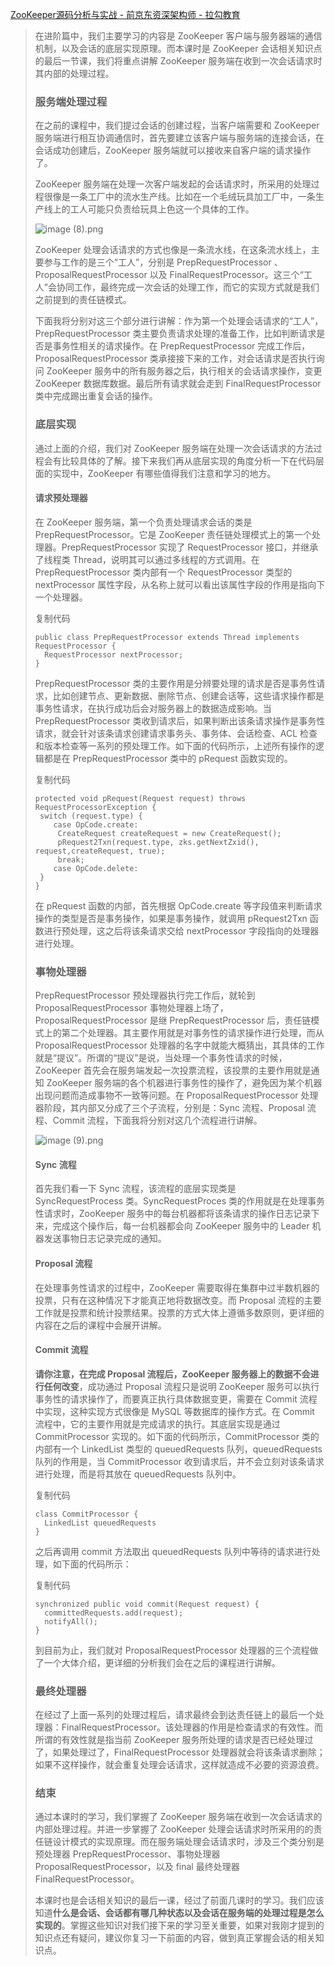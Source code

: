 [ZooKeeper源码分析与实战 - 前京东资深架构师 - 拉勾教育](https://kaiwu.lagou.com/course/courseInfo.htm?courseId=158#/detail/pc?id=3142)



> 在进阶篇中，我们主要学习的内容是 ZooKeeper 客户端与服务器端的通信机制，以及会话的底层实现原理。而本课时是 ZooKeeper 会话相关知识点的最后一节课，我们将重点讲解 ZooKeeper 服务端在收到一次会话请求时其内部的处理过程。
>
> ### 服务端处理过程
>
> 在之前的课程中，我们提过会话的创建过程，当客户端需要和 ZooKeeper 服务端进行相互协调通信时，首先要建立该客户端与服务端的连接会话，在会话成功创建后，ZooKeeper 服务端就可以接收来自客户端的请求操作了。
>
> ZooKeeper 服务端在处理一次客户端发起的会话请求时，所采用的处理过程很像是一条工厂中的流水生产线。比如在一个毛绒玩具加工厂中，一条生产线上的工人可能只负责给玩具上色这一个具体的工作。
>
> ![image (8).png](https://s0.lgstatic.com/i/image/M00/1E/0A/CgqCHl7jHYCAACUBAABVIt47Rxg107.png)
>
> ZooKeeper 处理会话请求的方式也像是一条流水线，在这条流水线上，主要参与工作的是三个“工人”，分别是 PrepRequestProcessor 、ProposalRequestProcessor 以及 FinalRequestProcessor。这三个“工人”会协同工作，最终完成一次会话的处理工作，而它的实现方式就是我们之前提到的责任链模式。
>
> 下面我将分别对这三个部分进行讲解：作为第一个处理会话请求的“工人”，PrepRequestProcessor 类主要负责请求处理的准备工作，比如判断请求是否是事务性相关的请求操作。在 PrepRequestProcessor 完成工作后，ProposalRequestProcessor 类承接接下来的工作，对会话请求是否执行询问 ZooKeeper 服务中的所有服务器之后，执行相关的会话请求操作，变更 ZooKeeper 数据库数据。最后所有请求就会走到 FinalRequestProcessor 类中完成踢出重复会话的操作。
>
> ### 底层实现
>
> 通过上面的介绍，我们对 ZooKeeper 服务端在处理一次会话请求的方法过程会有比较具体的了解。接下来我们再从底层实现的角度分析一下在代码层面的实现中，ZooKeeper 有哪些值得我们注意和学习的地方。
>
> #### 请求预处理器
>
> 在 ZooKeeper 服务端，第一个负责处理请求会话的类是 PrepRequestProcessor。它是 ZooKeeper 责任链处理模式上的第一个处理器。PrepRequestProcessor 实现了 RequestProcessor 接口，并继承了线程类 Thread，说明其可以通过多线程的方式调用。在 PrepRequestProcessor 类内部有一个 RequestProcessor 类型的 nextProcessor 属性字段，从名称上就可以看出该属性字段的作用是指向下一个处理器。
>
> 复制代码
>
> ```
> public class PrepRequestProcessor extends Thread implements RequestProcessor {
>   RequestProcessor nextProcessor;
> }
> ```
>
> PrepRequestProcessor 类的主要作用是分辨要处理的请求是否是事务性请求，比如创建节点、更新数据、删除节点、创建会话等，这些请求操作都是事务性请求，在执行成功后会对服务器上的数据造成影响。当 PrepRequestProcessor 类收到请求后，如果判断出该条请求操作是事务性请求，就会针对该条请求创建请求事务头、事务体、会话检查、ACL 检查和版本检查等一系列的预处理工作。如下面的代码所示，上述所有操作的逻辑都是在 PrepRequestProcessor 类中的 pRequest 函数实现的。
>
> 复制代码
>
> ```
> protected void pRequest(Request request) throws RequestProcessorException {
>  switch (request.type) {
>     case OpCode.create:
>      CreateRequest createRequest = new CreateRequest();
>      pRequest2Txn(request.type, zks.getNextZxid(), request,createRequest, true);
>      break;
>     case OpCode.delete:
>  }
> }
> ```
>
> 在 pRequest 函数的内部，首先根据 OpCode.create 等字段值来判断请求操作的类型是否是事务操作，如果是事务操作，就调用 pRequest2Txn 函数进行预处理，这之后将该条请求交给 nextProcessor 字段指向的处理器进行处理。
>
> ### 事物处理器
>
> PrepRequestProcessor 预处理器执行完工作后，就轮到 ProposalRequestProcessor 事物处理器上场了，ProposalRequestProcessor 是继 PrepRequestProcessor 后，责任链模式上的第二个处理器。其主要作用就是对事务性的请求操作进行处理，而从 ProposalRequestProcessor 处理器的名字中就能大概猜出，其具体的工作就是“提议”。所谓的“提议”是说，当处理一个事务性请求的时候，ZooKeeper 首先会在服务端发起一次投票流程，该投票的主要作用就是通知 ZooKeeper 服务端的各个机器进行事务性的操作了，避免因为某个机器出现问题而造成事物不一致等问题。在 ProposalRequestProcessor 处理器阶段，其内部又分成了三个子流程，分别是：Sync 流程、Proposal 流程、Commit 流程，下面我将分别对这几个流程进行讲解。
>
> ![image (9).png](https://s0.lgstatic.com/i/image/M00/1D/FE/Ciqc1F7jHaCAXeh5AAAg5bIKooo221.png)
>
> #### Sync 流程
>
> 首先我们看一下 Sync 流程，该流程的底层实现类是 SyncRequestProcess 类。SyncRequestProces 类的作用就是在处理事务性请求时，ZooKeeper 服务中的每台机器都将该条请求的操作日志记录下来，完成这个操作后，每一台机器都会向 ZooKeeper 服务中的 Leader 机器发送事物日志记录完成的通知。
>
> #### Proposal 流程
>
> 在处理事务性请求的过程中，ZooKeeper 需要取得在集群中过半数机器的投票，只有在这种情况下才能真正地将数据改变。而 Proposal 流程的主要工作就是投票和统计投票结果。投票的方式大体上遵循多数原则，更详细的内容在之后的课程中会展开讲解。
>
> #### Commit 流程
>
> **请你注意，在完成 Proposal 流程后，ZooKeeper 服务器上的数据不会进行任何改变**，成功通过 Proposal 流程只是说明 ZooKeeper 服务可以执行事务性的请求操作了，而要真正执行具体数据变更，需要在 Commit 流程中实现，这种实现方式很像是 MySQL 等数据库的操作方式。在 Commit 流程中，它的主要作用就是完成请求的执行。其底层实现是通过 CommitProcessor 实现的。如下面的代码所示，CommitProcessor 类的内部有一个 LinkedList 类型的 queuedRequests 队列，queuedRequests 队列的作用是，当 CommitProcessor 收到请求后，并不会立刻对该条请求进行处理，而是将其放在 queuedRequests 队列中。
>
> 复制代码
>
> ```
> class CommitProcessor {
>   LinkedList queuedRequests
> }
> ```
>
> 之后再调用 commit 方法取出 queuedRequests 队列中等待的请求进行处理，如下面的代码所示：
>
> 复制代码
>
> ```
> synchronized public void commit(Request request) {
>   committedRequests.add(request);
>   notifyAll();
> }
> ```
>
> 到目前为止，我们就对 ProposalRequestProcessor 处理器的三个流程做了一个大体介绍，更详细的分析我们会在之后的课程进行讲解。
>
> ### 最终处理器
>
> 在经过了上面一系列的处理过程后，请求最终会到达责任链上的最后一个处理器：FinalRequestProcessor。该处理器的作用是检查请求的有效性。而所谓的有效性就是指当前 ZooKeeper 服务所处理的请求是否已经处理过了，如果处理过了，FinalRequestProcessor 处理器就会将该条请求删除；如果不这样操作，就会重复处理会话请求，这样就造成不必要的资源浪费。
>
> ### 结束
>
> 通过本课时的学习，我们掌握了 ZooKeeper 服务端在收到一次会话请求的内部处理过程。并进一步掌握了 ZooKeeper 处理会话请求时所采用的的责任链设计模式的实现原理。而在服务端处理会话请求时，涉及三个类分别是预处理器 PrepRequestProcessor、事物处理器 ProposalRequestProcessor，以及 final 最终处理器 FinalRequestProcessor。
>
> 本课时也是会话相关知识的最后一课，经过了前面几课时的学习。我们应该知道**什么是会话、会话都有哪几种状态以及会话在服务端的处理过程是怎么实现的**。掌握这些知识对我们接下来的学习至关重要，如果对我刚才提到的知识点还有疑问，建议你复习一下前面的内容，做到真正掌握会话的相关知识点。